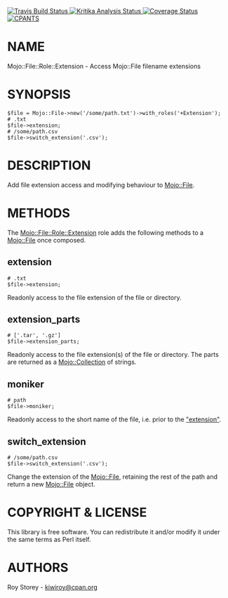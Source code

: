<div>
    <!-- Travis -->
    <a href="https://travis-ci.com/kiwiroy/mojo-file-role-extension">
      <img src="https://travis-ci.com/kiwiroy/mojo-file-role-extension.svg?branch=master"
           alt="Travis Build Status" />
    </a>
    <!-- Kritika -->
    <a href="https://kritika.io/users/kiwiroy/repos/3496794177012253/heads/master/">
      <img src="https://kritika.io/users/kiwiroy/repos/3496794177012253/heads/master/status.svg?type=score%2Bcoverage%2Bdeps"
           alt="Kritika Analysis Status" />
    </a>
    <!-- Coveralls -->
    <a href="https://coveralls.io/github/kiwiroy/mojo-file-role-extension?branch=master">
      <img src="https://coveralls.io/repos/github/kiwiroy/mojo-file-role-extension/badge.svg?branch=master"
           alt="Coverage Status" />
    </a>
    <!-- CPANTS -->
    <a href="https://cpants.cpanauthors.org/release/KIWIROY/Mojo-File-Role-Extension-0.01/releases">
      <img src="https://cpants.cpanauthors.org/release/KIWIROY/Mojo-File-Role-Extension-0.01/.svg"
           alt="CPANTS" />
    </a>
</div>

# NAME

Mojo::File::Role::Extension - Access Mojo::File filename extensions

# SYNOPSIS

    $file = Mojo::File->new('/some/path.txt')->with_roles('+Extension');
    # .txt
    $file->extension;
    # /some/path.csv
    $file->switch_extension('.csv');

# DESCRIPTION

Add file extension access and modifying behaviour to [Mojo::File](https://metacpan.org/pod/Mojo%3A%3AFile).

# METHODS

The [Mojo::File::Role::Extension](https://metacpan.org/pod/Mojo%3A%3AFile%3A%3ARole%3A%3AExtension) role adds the following methods to a
[Mojo::File](https://metacpan.org/pod/Mojo%3A%3AFile) once composed.

## extension

    # .txt
    $file->extension;

Readonly access to the file extension of the file or directory.

## extension\_parts

    # ['.tar', '.gz']
    $file->extension_parts;

Readonly access to the file extension(s) of the file or directory. The parts are
returned as a [Mojo::Collection](https://metacpan.org/pod/Mojo%3A%3ACollection) of strings.

## moniker

    # path
    $file->moniker;

Readonly access to the short name of the file, i.e. prior to the
["extension"](#extension).

## switch\_extension

    # /some/path.csv
    $file->switch_extension('.csv');

Change the extension of the [Mojo::File](https://metacpan.org/pod/Mojo%3A%3AFile), retaining the rest of the path and
return a new [Mojo::File](https://metacpan.org/pod/Mojo%3A%3AFile) object.

# COPYRIGHT & LICENSE

This library is free software. You can redistribute it and/or modify it under
the same terms as Perl itself.

# AUTHORS

Roy Storey - <kiwiroy@cpan.org>
